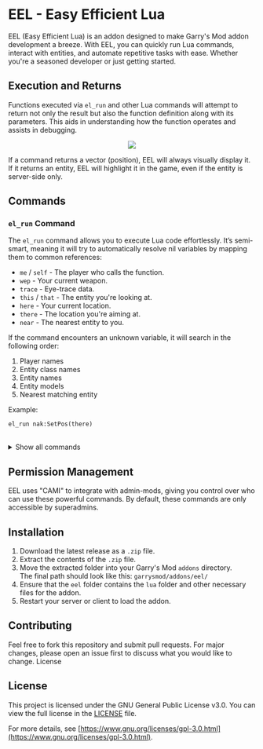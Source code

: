 # EEL - Easy Efficient Lua

EEL (Easy Efficient Lua) is an addon designed to make Garry's Mod addon development a breeze. With EEL, you can quickly run Lua commands, interact with entities, and automate repetitive tasks with ease. Whether you're a seasoned developer or just getting started.

## Execution and Returns

Functions executed via `el_run` and other Lua commands will attempt to return not only the result but also the function definition along with its parameters. This aids in understanding how the function operates and assists in debugging.

<p align="center">
  <img src="https://github.com/user-attachments/assets/2989d9e1-32e5-4b6e-99c4-091d865901ab">
</p>

If a command returns a vector (position), EEL will always visually display it. If it returns an entity, EEL will highlight it in the game, even if the entity is server-side only.

## Commands

### `el_run` Command
The `el_run` command allows you to execute Lua code effortlessly. It’s semi-smart, meaning it will try to automatically resolve nil variables by mapping them to common references:

- `me` / `self` - The player who calls the function.
- `wep` - Your current weapon.
- `trace` - Eye-trace data.
- `this` / `that` - The entity you're looking at.
- `here` - Your current location.
- `there` - The location you're aiming at.
- `near` - The nearest entity to you.

If the command encounters an unknown variable, it will search in the following order:
1. Player names
2. Entity class names
3. Entity names
4. Entity models
5. Nearest matching entity

Example:
```
el_run nak:SetPos(there)
```

<br>

<details>
  <summary>Show all commands</summary>

### `el_run_cl` Command

This is the clientside equivalent of el_run, enabling you to run Lua code on the client.

### `el_sealed` Command

The el_sealed command runs Lua code within a custom environment, giving you more control and isolation.

### `el_sealed_cl` Command

Clientside version of el_sealed.

### `el_lazy` Command

Feeling lazy? The el_lazy command automatically fills in parentheses for you. For example:
```
el_lazy me:SetPos there
```
Is the same as:
```
el_run me:SetPos(there)
```

### `el_lazy_cl` Command

Clientside version of el_lazy.

### 'el_delete_all <entity class>' Command

This command deletes all entities of a given class on the map. It also tries to autofill nearby entities for convenience.

### 'el_spawn <entity class> <amount>' Command

Spawns a specified number of entities. By default, it spawns one entity.

</details>



## Permission Management

EEL uses "CAMI" to integrate with admin-mods, giving you control over who can use these powerful commands. By default, these commands are only accessible by superadmins.

## Installation

1. Download the latest release as a `.zip` file.
2. Extract the contents of the `.zip` file.
3. Move the extracted folder into your Garry's Mod `addons` directory. <br>The final path should look like this: `garrysmod/addons/eel/`
4. Ensure that the `eel` folder contains the `lua` folder and other necessary files for the addon.
5. Restart your server or client to load the addon.

## Contributing

Feel free to fork this repository and submit pull requests. For major changes, please open an issue first to discuss what you would like to change.
License

## License

This project is licensed under the GNU General Public License v3.0. You can view the full license in the [LICENSE](LICENSE) file.

For more details, see [https://www.gnu.org/licenses/gpl-3.0.html](https://www.gnu.org/licenses/gpl-3.0.html).
